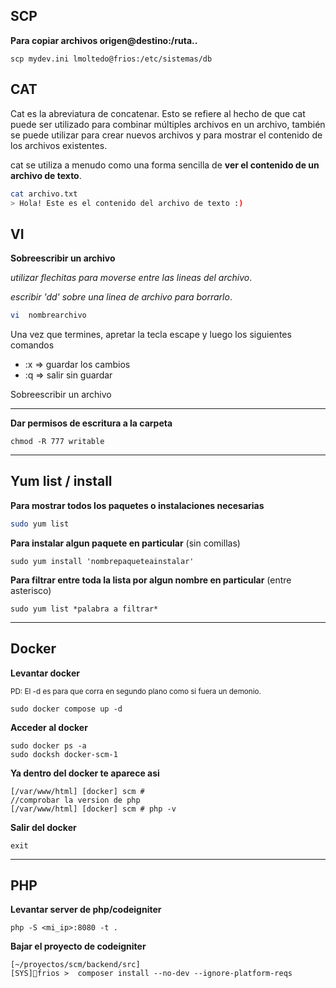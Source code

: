 <h2>SCP</h2>

**Para copiar archivos origen@destino:/ruta..**

```
scp mydev.ini lmoltedo@frios:/etc/sistemas/db
```

<h2>CAT</h2>

Cat es la abreviatura de concatenar. Esto se refiere al hecho de que cat puede ser utilizado para combinar múltiples archivos en un archivo, también se puede utilizar para crear nuevos archivos y para mostrar el contenido de los archivos existentes. 

cat se utiliza a menudo como una forma sencilla de **ver el contenido de un archivo de texto**.
```bash
cat archivo.txt
> Hola! Este es el contenido del archivo de texto :)
```

<h2>VI</h2>

**Sobreescribir un archivo**

*utilizar flechitas para moverse entre las lineas del archivo*.

*escribir 'dd' sobre una linea de archivo para borrarlo*.

```bash
vi  nombrearchivo
```
Una vez que termines, apretar la tecla escape y luego los siguientes comandos

- :x => guardar los cambios
- :q => salir sin guardar

Sobreescribir un archivo

<hr></hr>


**Dar permisos de escritura a la carpeta**
```
chmod -R 777 writable
```

<hr></hr>

<h2>Yum list / install</h2>

**Para mostrar todos los paquetes o instalaciones necesarias**

```bash
sudo yum list
```

**Para instalar algun paquete en particular**
(sin comillas)
```
sudo yum install 'nombrepaqueteainstalar'
```

**Para filtrar entre toda la lista por algun nombre en particular** (entre asterisco)
```
sudo yum list *palabra a filtrar*
```
<hr></hr>

<h2>Docker</h2>

**Levantar docker**

<sub>PD: El -d es para que corra en segundo plano como si fuera un demonio.</sub>
```
sudo docker compose up -d
```

**Acceder al docker**
```
sudo docker ps -a
sudo docksh docker-scm-1
```

**Ya dentro del docker te aparece asi**

```
[/var/www/html] [docker] scm #
//comprobar la version de php
[/var/www/html] [docker] scm # php -v

```

**Salir del docker**

```
exit
```

<hr></hr>

<h2>PHP</h2>

**Levantar server de php/codeigniter**
```
php -S <mi_ip>:8080 -t .
```

**Bajar el proyecto de codeigniter**
```
[~/proyectos/scm/backend/src]
[SYS]🥊frios >  composer install --no-dev --ignore-platform-reqs
```
